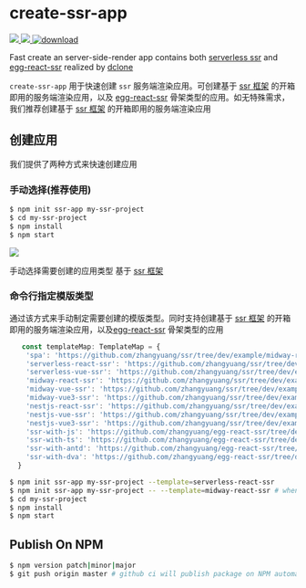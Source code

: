 # create-ssr-app

<a href="https://github.com/zhangyuang/create-ssr-app/actions">
  <img src="https://github.com/zhangyuang/create-ssr-app/workflows/CI/badge.svg"/>
</a>
<a href="https://codecov.io/gh/zhangyuang/create-ssr-app">
  <img src="https://codecov.io/gh/zhangyuang/create-ssr-app/branch/master/graph/badge.svg?token=TW0NOTDU39"/>
</a>  
<a href="https://npmcharts.com/compare/create-ssr-app"><img src="https://img.shields.io/npm/dt/create-ssr-app" alt="download"></a>

Fast create an server-side-render app contains both [serverless ssr](https://github.com/zhangyuang/ssr) and [egg-react-ssr](https://github.com/zhangyuang/egg-react-ssr/) realized by [dclone](https://github.com/zhangyuang/dclone)

`create-ssr-app` 用于快速创建 `ssr` 服务端渲染应用。可创建基于 [ssr 框架](https://github.com/zhangyuang/ssr) 的开箱即用的服务端渲染应用，以及 [egg-react-ssr](https://github.com/zhangyuang/egg-react-ssr/) 骨架类型的应用。如无特殊需求，我们推荐创建基于 [ssr 框架](https://github.com/zhangyuang/ssr) 的开箱即用的服务端渲染应用

## 创建应用

我们提供了两种方式来快速创建应用

### 手动选择(推荐使用)

```bash
$ npm init ssr-app my-ssr-project
$ cd my-ssr-project
$ npm install
$ npm start
```

![](http://doc.ssr-fc.com/images/resume3.svg)

手动选择需要创建的应用类型 基于 [ssr 框架](https://github.com/zhangyuang/ssr)

### 命令行指定模版类型

通过该方式来手动制定需要创建的模版类型。同时支持创建基于 [ssr 框架](https://github.com/zhangyuang/ssr) 的开箱即用的服务端渲染应用，以及[egg-react-ssr](https://github.com/zhangyuang/egg-react-ssr/) 骨架类型的应用

```js
   const templateMap: TemplateMap = {
    'spa': 'https://github.com/zhangyuang/ssr/tree/dev/example/midway-react-ssr',
    'serverless-react-ssr': 'https://github.com/zhangyuang/ssr/tree/dev/example/midway-react-ssr',
    'serverless-vue-ssr': 'https://github.com/zhangyuang/ssr/tree/dev/example/midway-vue-ssr',
    'midway-react-ssr': 'https://github.com/zhangyuang/ssr/tree/dev/example/midway-react-ssr',
    'midway-vue-ssr': 'https://github.com/zhangyuang/ssr/tree/dev/example/midway-vue-ssr',
    'midway-vue3-ssr': 'https://github.com/zhangyuang/ssr/tree/dev/example/midway-vue3-ssr',
    'nestjs-react-ssr': 'https://github.com/zhangyuang/ssr/tree/dev/example/nestjs-react-ssr',
    'nestjs-vue-ssr': 'https://github.com/zhangyuang/ssr/tree/dev/example/nestjs-vue-ssr',
    'nestjs-vue3-ssr': 'https://github.com/zhangyuang/ssr/tree/dev/example/nestjs-vue3-ssr',
    'ssr-with-js': 'https://github.com/zhangyuang/egg-react-ssr/tree/dev/example/ssr-with-js',
    'ssr-with-ts': 'https://github.com/zhangyuang/egg-react-ssr/tree/dev/example/ssr-with-ts',
    'ssr-with-antd': 'https://github.com/zhangyuang/egg-react-ssr/tree/dev/example/ssr-with-antd',
    'ssr-with-dva': 'https://github.com/zhangyuang/egg-react-ssr/tree/dev/example/ssr-with-dva'
  }
```

```bash
$ npm init ssr-app my-ssr-project --template=serverless-react-ssr
$ npm init ssr-app my-ssr-project -- --template=midway-react-ssr # when Node.js >= 15 || NPM >= 7
$ cd my-ssr-project
$ npm install
$ npm start
```

## Publish On NPM

```bash
$ npm version patch|minor|major
$ git push origin master # github ci will publish package on NPM automatically
```

